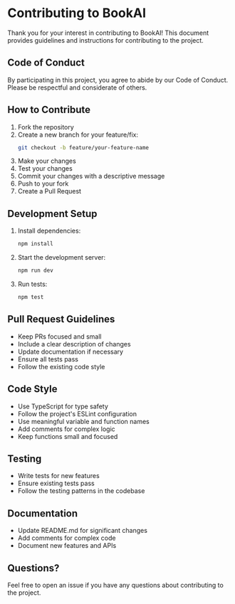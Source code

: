 # Contributing to BookAI

Thank you for your interest in contributing to BookAI! This document provides guidelines and instructions for contributing to the project.

## Code of Conduct

By participating in this project, you agree to abide by our Code of Conduct. Please be respectful and considerate of others.

## How to Contribute

1. Fork the repository
2. Create a new branch for your feature/fix:
   ```bash
   git checkout -b feature/your-feature-name
   ```
3. Make your changes
4. Test your changes
5. Commit your changes with a descriptive message
6. Push to your fork
7. Create a Pull Request

## Development Setup

1. Install dependencies:
   ```bash
   npm install
   ```

2. Start the development server:
   ```bash
   npm run dev
   ```

3. Run tests:
   ```bash
   npm test
   ```

## Pull Request Guidelines

- Keep PRs focused and small
- Include a clear description of changes
- Update documentation if necessary
- Ensure all tests pass
- Follow the existing code style

## Code Style

- Use TypeScript for type safety
- Follow the project's ESLint configuration
- Use meaningful variable and function names
- Add comments for complex logic
- Keep functions small and focused

## Testing

- Write tests for new features
- Ensure existing tests pass
- Follow the testing patterns in the codebase

## Documentation

- Update README.md for significant changes
- Add comments for complex code
- Document new features and APIs

## Questions?

Feel free to open an issue if you have any questions about contributing to the project. 